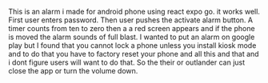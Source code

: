 This is an alarm i made for android phone using react expo go. it works well. First user enters password. Then user pushes the activate alarm button.
A timer counts from ten to zero then a a red screen appears and if the phone is moved the alarm sounds of full blast. I wanted to put an alarm on google play but I found
that you cannot lock a phone unless you install kiosk mode and to do that you have to factory reset your phone and all this and that and i dont figure users will want to do that.
So the their or outlander can just close the app or turn the volume down.
